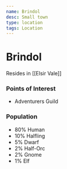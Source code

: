```yaml
---
name: Brindol
desc: Small town
type: location
tags: Location
---
```


# Brindol 
Resides in [[Elsir Vale]]

### Points of Interest
- Adventurers Guild

### Population
- 80% Human
- 10% Halfling
- 5% Dwarf
- 2% Half-Orc
- 2% Gnome
- 1% Elf